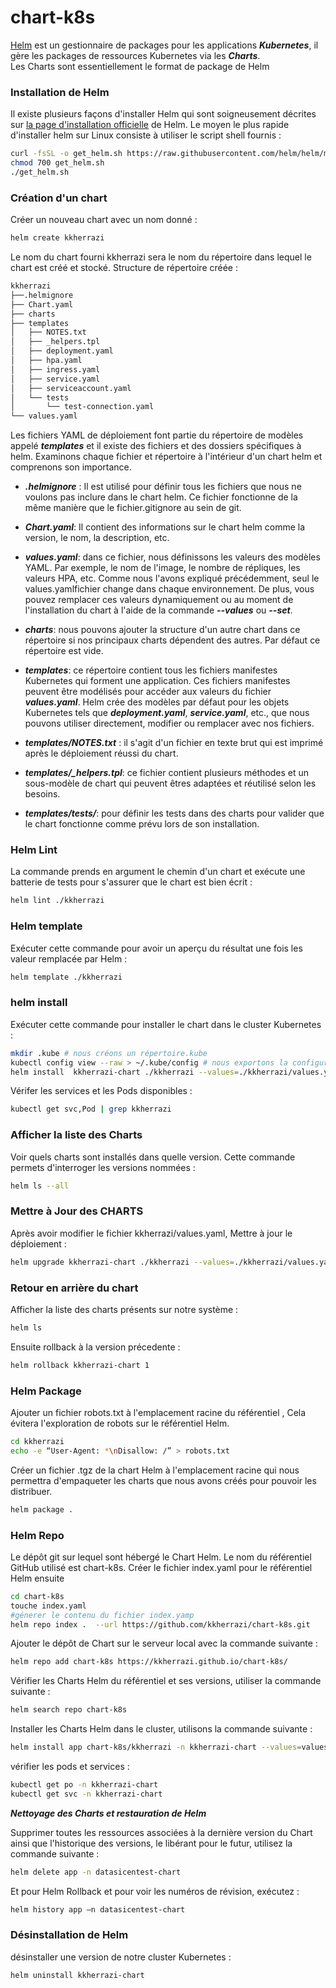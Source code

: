 # chart-k8s
[Helm](https://helm.sh/) est un gestionnaire de packages pour les applications ***Kubernetes***, il gère les packages de ressources Kubernetes via les ***Charts***.<br> 
Les Charts sont essentiellement le format de package de Helm

### Installation de Helm
Il existe plusieurs façons d'installer Helm qui sont soigneusement décrites sur [la page d'installation officielle](https://helm.sh/docs/intro/install/) de Helm. Le moyen le plus rapide d'installer helm sur Linux consiste à utiliser le script shell fournis :
````sh
curl -fsSL -o get_helm.sh https://raw.githubusercontent.com/helm/helm/main/scripts/get-helm-3
chmod 700 get_helm.sh
./get_helm.sh
````

### Création d'un chart
Créer un nouveau chart avec un nom donné :
````sh
helm create kkherrazi
````

Le nom du chart fourni kkherrazi sera le nom du répertoire dans lequel le chart est créé et stocké.
Structure de répertoire créée   :

````sh
kkherrazi
├──.helmignore
├── Chart.yaml
├── charts
├── templates
│   ├── NOTES.txt
│   ├── _helpers.tpl
│   ├── deployment.yaml
│   ├── hpa.yaml
│   ├── ingress.yaml
│   ├── service.yaml
│   ├── serviceaccount.yaml
│   └── tests
│       └── test-connection.yaml
└── values.yaml
````

Les fichiers YAML de déploiement font partie du répertoire de modèles appelé ***templates*** et il existe des fichiers et des dossiers spécifiques à helm. Examinons chaque fichier et répertoire à l'intérieur d'un chart helm et comprenons son importance.

- ***.helmignore*** : Il est utilisé pour définir tous les fichiers que nous ne voulons pas inclure dans le chart helm. Ce fichier fonctionne de la même manière que le fichier.gitignore au sein de git.

- ***Chart.yaml***: Il contient des informations sur le chart helm comme la version, le nom, la description, etc.

- ***values.yaml***: dans ce fichier, nous définissons les valeurs des modèles YAML. Par exemple, le nom de l'image, le nombre de répliques, les valeurs HPA, etc. Comme nous l'avons expliqué précédemment, seul le values.yamlfichier change dans chaque environnement. De plus, vous pouvez remplacer ces valeurs dynamiquement ou au moment de l'installation du chart à l'aide de la commande ***--values*** ou ***--set***.

- ***charts***: nous pouvons ajouter la structure d'un autre chart dans ce répertoire si nos principaux charts dépendent des autres. Par défaut ce répertoire est vide.

- ***templates***: ce répertoire contient tous les fichiers manifestes Kubernetes qui forment une application. Ces fichiers manifestes peuvent être modélisés pour accéder aux valeurs du fichier ***values.yaml***. Helm crée des modèles par défaut pour les objets Kubernetes tels que ***deployment.yaml***, ***service.yaml***, etc., que nous pouvons utiliser directement, modifier ou remplacer avec nos fichiers.

- ***templates/NOTES.txt*** : il s'agit d'un fichier en texte brut qui est imprimé après le déploiement réussi du chart.

- ***templates/_helpers.tpl***: ce fichier contient plusieurs méthodes et un sous-modèle de chart qui peuvent êtres adaptées et réutilisé selon les besoins.

- ***templates/tests/***: pour définir les tests dans des charts pour valider que le chart fonctionne comme prévu lors de son installation.

### Helm Lint
La commande prends en argument le chemin d'un chart et exécute une batterie de tests pour s'assurer que le chart est bien écrit :
````sh
helm lint ./kkherrazi
````

### Helm template
Exécuter cette commande pour avoir un aperçu du résultat une fois les valeur remplacée par Helm :
````sh
helm template ./kkherrazi
````

### helm install
Exécuter cette commande pour installer le chart dans le cluster Kubernetes :
````sh
mkdir .kube # nous créons un répertoire.kube
kubectl config view --raw > ~/.kube/config # nous exportons la configuration qu'utilisera helm pour se connecter au cluster kubernetes
helm install  kkherrazi-chart ./kkherrazi --values=./kkherrazi/values.yaml # nous installation notre chart kkherrazi en lui donnant un nom kkherrazi-chart et en précisant le fichier à utiliser pour fournir les valeurs qui seront utilisées pour remplacer les variables dans les templates
````

Vérifer les services et les Pods disponibles :
````sh
kubectl get svc,Pod | grep kkherrazi
````

### Afficher la liste des Charts

Voir quels charts sont installés dans quelle version. Cette commande permets d'interroger les versions nommées :
````sh
helm ls --all
````

### Mettre à Jour des CHARTS
Après avoir modifier le fichier kkherrazi/values.yaml, Mettre à jour le déploiement :
````sh
helm upgrade kkherrazi-chart ./kkherrazi --values=./kkherrazi/values.yaml
````

### Retour en arrière du chart
Afficher la liste des charts présents sur notre système :
````sh
helm ls
````
Ensuite rollback à la version précedente :
````sh
helm rollback kkherrazi-chart 1
````

### Helm Package
Ajouter un fichier robots.txt à l'emplacement racine du référentiel , Cela évitera l'exploration de robots sur le référentiel Helm.
````sh
cd kkherrazi
echo -e “User-Agent: *\nDisallow: /” > robots.txt 
````

Créer un fichier .tgz de la chart Helm à l'emplacement racine qui nous permettra d'empaqueter les charts que nous avons créés pour pouvoir les distribuer. 
````sh
helm package .
````

### Helm Repo
Le dépôt git sur lequel sont hébergé le Chart Helm. Le nom du référentiel GitHub utilisé est chart-k8s.
Créer le fichier index.yaml pour le référentiel Helm ensuite  
````sh
cd chart-k8s
touche index.yaml
#génerer le contenu du fichier index.yamp
helm repo index .  --url https://github.com/kkherrazi/chart-k8s.git 
````
Ajouter le dépôt de Chart sur le serveur local avec la commande suivante :
````sh
helm repo add chart-k8s https://kkherrazi.github.io/chart-k8s/
````
Vérifier les Charts Helm du référentiel et ses versions, utiliser la commande suivante :
````sh
helm search repo chart-k8s 
````
Installer les Charts Helm dans le cluster, utilisons la commande suivante :
````sh
helm install app chart-k8s/kkherrazi -n kkherrazi-chart --values=values.yaml --create-namespace
````

vérifier les pods et services :
````sh
kubectl get po -n kkherrazi-chart
kubectl get svc -n kkherrazi-chart
````

***Nettoyage des Charts et restauration de Helm***

Supprimer toutes les ressources associées à la dernière version du Chart ainsi que l'historique des versions, le libérant pour le futur, utilisez la commande suivante :
````sh
helm delete app -n datasicentest-chart
````
Et pour Helm Rollback et pour voir les numéros de révision, exécutez :
````sh
helm history app –n datasicentest-chart
````

### Désinstallation de Helm
désinstaller une version de notre cluster Kubernetes :
````sh
helm uninstall kkherrazi-chart
````

